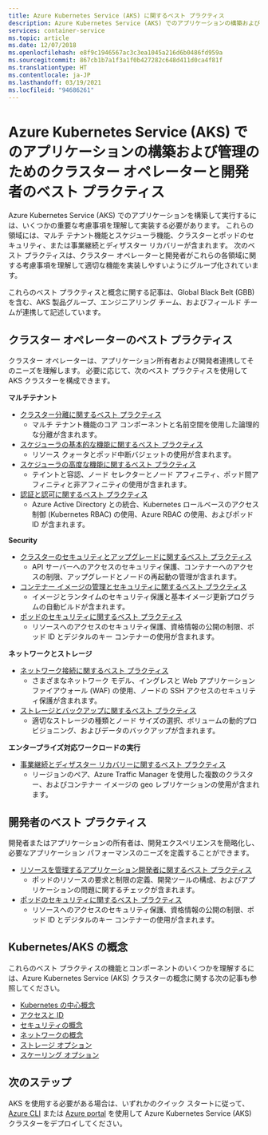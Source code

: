 ```yaml
---
title: Azure Kubernetes Service (AKS) に関するベスト プラクティス
description: Azure Kubernetes Service (AKS) でのアプリケーションの構築および管理のためのクラスター オペレーターと開発者のベスト プラクティス集
services: container-service
ms.topic: article
ms.date: 12/07/2018
ms.openlocfilehash: e8f9c1946567ac3c3ea1045a216d6b0486fd959a
ms.sourcegitcommit: 867cb1b7a1f3a1f0b427282c648d411d0ca4f81f
ms.translationtype: HT
ms.contentlocale: ja-JP
ms.lasthandoff: 03/19/2021
ms.locfileid: "94686261"
---
```

# <a name="cluster-operator-and-developer-best-practices-to-build-and-manage-applications-on-azure-kubernetes-service-aks"></a>Azure Kubernetes Service (AKS) でのアプリケーションの構築および管理のためのクラスター オペレーターと開発者のベスト プラクティス

Azure Kubernetes Service (AKS) でのアプリケーションを構築して実行するには、いくつかの重要な考慮事項を理解して実装する必要があります。 これらの領域には、マルチ テナント機能とスケジューラ機能、クラスターとポッドのセキュリティ、または事業継続とディザスター リカバリーが含まれます。 次のベスト プラクティスは、クラスター オペレーターと開発者がこれらの各領域に関する考慮事項を理解して適切な機能を実装しやすいようにグループ化されています。

これらのベスト プラクティスと概念に関する記事は、Global Black Belt (GBB) を含む、AKS 製品グループ、エンジニアリング チーム、およびフィールド チームが連携して記述しています。

## <a name="cluster-operator-best-practices"></a>クラスター オペレーターのベスト プラクティス

クラスター オペレーターは、アプリケーション所有者および開発者連携してそのニーズを理解します。 必要に応じて、次のベスト プラクティスを使用して AKS クラスターを構成できます。

**マルチテナント**

* [クラスター分離に関するベスト プラクティス](operator-best-practices-cluster-isolation.md)
    * マルチ テナント機能のコア コンポーネントと名前空間を使用した論理的な分離が含まれます。
* [スケジューラの基本的な機能に関するベスト プラクティス](operator-best-practices-scheduler.md)
    * リソース クォータとポッド中断バジェットの使用が含まれます。
* [スケジューラの高度な機能に関するベスト プラクティス](operator-best-practices-advanced-scheduler.md)
    * テイントと容認、ノード セレクターとノード アフィニティ、ポッド間アフィニティと非アフィニティの使用が含まれます。
* [認証と認可に関するベスト プラクティス](operator-best-practices-identity.md)
    * Azure Active Directory との統合、Kubernetes ロールベースのアクセス制御 (Kubernetes RBAC) の使用、Azure RBAC の使用、およびポッド ID が含まれます。

**Security**

* [クラスターのセキュリティとアップグレードに関するベスト プラクティス](operator-best-practices-cluster-security.md)
    * API サーバーへのアクセスのセキュリティ保護、コンテナーへのアクセスの制限、アップグレードとノードの再起動の管理が含まれます。
* [コンテナー イメージの管理とセキュリティに関するベスト プラクティス](operator-best-practices-container-image-management.md)
    * イメージとランタイムのセキュリティ保護と基本イメージ更新プログラムの自動ビルドが含まれます。
* [ポッドのセキュリティに関するベスト プラクティス](developer-best-practices-pod-security.md)
    * リソースへのアクセスのセキュリティ保護、資格情報の公開の制限、ポッド ID とデジタルのキー コンテナーの使用が含まれます。

**ネットワークとストレージ**

* [ネットワーク接続に関するベスト プラクティス](operator-best-practices-network.md)
    * さまざまなネットワーク モデル、イングレスと Web アプリケーション ファイアウォール (WAF) の使用、ノードの SSH アクセスのセキュリティ保護が含まれます。
* [ストレージとバックアップに関するベスト プラクティス](operator-best-practices-storage.md)
    * 適切なストレージの種類とノード サイズの選択、ボリュームの動的プロビジョニング、およびデータのバックアップが含まれます。

**エンタープライズ対応ワークロードの実行**

* [事業継続とディザスター リカバリーに関するベスト プラクティス](operator-best-practices-multi-region.md)
    * リージョンのペア、Azure Traffic Manager を使用した複数のクラスター、およびコンテナー イメージの geo レプリケーションの使用が含まれます。

## <a name="developer-best-practices"></a>開発者のベスト プラクティス

開発者またはアプリケーションの所有者は、開発エクスペリエンスを簡略化し、必要なアプリケーション パフォーマンスのニーズを定義することができます。

* [リソースを管理するアプリケーション開発者に関するベスト プラクティス](developer-best-practices-resource-management.md)
    * ポッドのリソースの要求と制限の定義、開発ツールの構成、およびアプリケーションの問題に関するチェックが含まれます。
* [ポッドのセキュリティに関するベスト プラクティス](developer-best-practices-pod-security.md)
    * リソースへのアクセスのセキュリティ保護、資格情報の公開の制限、ポッド ID とデジタルのキー コンテナーの使用が含まれます。

## <a name="kubernetes--aks-concepts"></a>Kubernetes/AKS の概念

これらのベスト プラクティスの機能とコンポーネントのいくつかを理解するには、Azure Kubernetes Service (AKS) クラスターの概念に関する次の記事も参照してください。

* [Kubernetes の中心概念](concepts-clusters-workloads.md)
* [アクセスと ID](concepts-identity.md)
* [セキュリティの概念](concepts-security.md)
* [ネットワークの概念](concepts-network.md)
* [ストレージ オプション](concepts-storage.md)
* [スケーリング オプション](concepts-scale.md)

## <a name="next-steps"></a>次のステップ

AKS を使用する必要がある場合は、いずれかのクイック スタートに従って、[Azure CLI](kubernetes-walkthrough.md) または [Azure portal](kubernetes-walkthrough-portal.md) を使用して Azure Kubernetes Service (AKS) クラスターをデプロイしてください。
